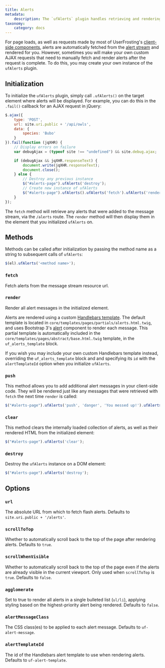 ```yaml
---
title: Alerts
metadata:
    description: The `ufAlerts` plugin handles retrieving and rendering alerts and notifications from the alert stream.
taxonomy:
    category: docs
---
```


For page loads, as well as requests made by most of UserFrosting's [client-side components](/client-side-code/components), alerts are automatically fetched from the [alert stream](/routes-and-controllers/alert-stream) and rendered for you. However, sometimes you will make your own custom AJAX requests that need to manually fetch and render alerts after the request is complete. To do this, you may create your own instance of the `ufAlerts` plugin.

## Initialization

To initialize the `ufAlerts` plugin, simply call `.ufAlerts()` on the target element where alerts will be displayed. For example, you can do this in the `.fail()` callback for an AJAX request in jQuery:

```js
$.ajax({
    type: 'POST',
    url: site.uri.public + '/api/owls',
    data: {
        species: 'Bubo'
    }
}).fail(function (jqXHR) {
    // Display errors on failure
    var debugAjax = (typeof site !== "undefined") && site.debug.ajax;

    if (debugAjax && jqXHR.responseText) {
        document.write(jqXHR.responseText);
        document.close();
    } else {
        // Destroy any previous instance
        $("#alerts-page").ufAlerts('destroy');
        // Create new instance of ufAlerts
        $("#alerts-page").ufAlerts().ufAlerts('fetch').ufAlerts('render');
    }
});
```

The `fetch` method will retrieve any alerts that were added to the message stream, via the `/alerts` route. The `render` method will then display them in the element that you initialized `ufAlerts` on.

## Methods

Methods can be called after initialization by passing the method name as a string to subsequent calls of `ufAlerts`:

```js
$(el).ufAlerts('<method name>');
```

### `fetch`

Fetch alerts from the message stream resource url.

### `render`

Render all alert messages in the initialized element.

Alerts are rendered using a custom [Handlebars template](/client-side-code/client-side-templating). The default template is located in `core/templates/pages/partials/alerts.html.twig`, and uses Bootstrap 3's [alert](https://getbootstrap.com/docs/3.3/components/#alerts) component to render each message. This partial template is automatically included in the `core/templates/pages/abstract/base.html.twig` template, in the `uf_alerts_template` block.

If you wish you may include your own custom Handlebars template instead, overriding the `uf_alerts_template` block and and specifying its `id` with the `alertTemplateId` option when you initialize `ufAlerts`.

### `push`

This method allows you to add additional alert messages in your client-side code. They will be rendered just like any messages that were retrieved with `fetch` the next time `render` is called:

```js
$("#alerts-page").ufAlerts('push', 'danger', 'You messed up!').ufAlerts('render');
```

### `clear`

This method clears the internally loaded collection of alerts, as well as their rendered HTML from the initialized element:

```js
$("#alerts-page").ufAlerts('clear');
```

### `destroy`

Destroy the `ufAlerts` instance on a DOM element:

```js
$("#alerts-page").ufAlerts('destroy');
```

## Options

### `url`

The absolute URL from which to fetch flash alerts. Defaults to `site.uri.public + '/alerts'`.

### `scrollToTop`

Whether to automatically scroll back to the top of the page after rendering alerts. Defaults to `true`.

### `scrollWhenVisible`

Whether to automatically scroll back to the top of the page even if the alerts are already visible in the current viewport. Only used when `scrollToTop` is `true`. Defaults to `false`.

### `agglomerate`

Set to true to render all alerts in a single bulleted list (`ul/li`), applying styling based on the highest-priority alert being rendered. Defaults to `false`.

### `alertMessageClass`

The CSS class(es) to be applied to each alert message. Defaults to `uf-alert-message`.

### `alertTemplateId`

The id of the Handlebars alert template to use when rendering alerts. Defaults to `uf-alert-template`.
